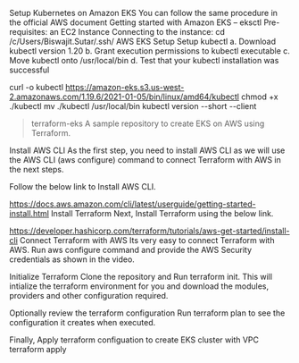 Setup Kubernetes on Amazon EKS
You can follow the same procedure in the official AWS document Getting started with Amazon EKS – eksctl
Pre-requisites:  an EC2 Instance
Connecting to the instance: cd /c/Users/Biswajit.Sutar/.ssh/
AWS EKS Setup
Setup kubectl
a. Download kubectl version 1.20
b. Grant execution permissions to kubectl executable
c. Move kubectl onto /usr/local/bin
d. Test that your kubectl installation was successful

curl -o kubectl https://amazon-eks.s3.us-west-2.amazonaws.com/1.19.6/2021-01-05/bin/linux/amd64/kubectl
chmod +x ./kubectl
mv ./kubectl /usr/local/bin 
kubectl version --short --client

> terraform-eks
A sample repository to create EKS on AWS using Terraform.

Install AWS CLI
As the first step, you need to install AWS CLI as we will use the AWS CLI (aws configure) command to connect Terraform with AWS in the next steps.

Follow the below link to Install AWS CLI.

https://docs.aws.amazon.com/cli/latest/userguide/getting-started-install.html
Install Terraform
Next, Install Terraform using the below link.

https://developer.hashicorp.com/terraform/tutorials/aws-get-started/install-cli
Connect Terraform with AWS
Its very easy to connect Terraform with AWS. Run aws configure command and provide the AWS Security credentials as shown in the video.

Initialize Terraform
Clone the repository and Run terraform init. This will intialize the terraform environment for you and download the modules, providers and other configuration required.

Optionally review the terraform configuration
Run terraform plan to see the configuration it creates when executed.

Finally, Apply terraform configuation to create EKS cluster with VPC
terraform apply
